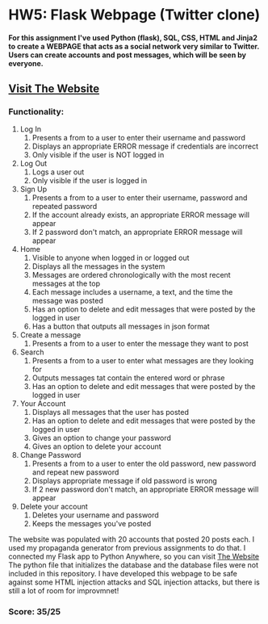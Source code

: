 # HW5: Flask Webpage (Twitter clone)
 #### For this assignment  I've used Python (flask), SQL, CSS, HTML and Jinja2 to create a WEBPAGE that acts as a social network very similar to Twitter. Users can create accounts and post messages, which will be seen by everyone.<br />

## [Visit The Website](http://ohorban.pythonanywhere.com/home)
 ### Functionality:
 1. Log In
    1. Presents a from to a user to enter their username and password
    1. Displays an appropriate ERROR message if credentials are incorrect
    1. Only visible if the user is NOT logged in
1. Log Out
    1. Logs a user out
    1. Only visible if the user is logged in
1. Sign Up
    1. Presents a from to a user to enter their username, password and repeated password
    1. If the account already exists, an appropriate ERROR message will appear
    1. If 2 password don't match, an appropriate ERROR message will appear
1. Home
    1. Visible to anyone when logged in or logged out
    1. Displays all the messages in the system
    1. Messages are ordered chronologically with the most recent messages at the top
    1. Each message includes a username, a text, and the time the message was posted
    1. Has an option to delete and edit messages that were posted by the logged in user
    1. Has a button that outputs all messages in json format
1. Create a message
    1. Presents a from to a user to enter the message they want to post
1. Search
    1. Presents a from to a user to enter what messages are they looking for
    1. Outputs messages tat contain the entered word or phrase
    1. Has an option to delete and edit messages that were posted by the logged in user
1. Your Account
    1. Displays all messages that the user has posted
    1. Has an option to delete and edit messages that were posted by the logged in user
    1. Gives an option to change your password
    1. Gives an option to delete your account
1. Change Password
    1. Presents a from to a user to enter the old password, new password and repeat new password
    1. Displays appropriate message if old password is wrong
    1. If 2 new password don't match, an appropriate ERROR message will appear
1. Delete your account
    1. Deletes your username and password
    1. Keeps the messages you've posted

The website was populated with 20 accounts that posted 20 posts each. I used my propaganda generator from previous assignments to do that.
I connected my Flask app to Python Anywhere, so you can visit [The Website](http://ohorban.pythonanywhere.com/home)
The python file that initializes the database and the database files were not included in this repository.
I have developed this webpage to be safe against some HTML injection attacks and SQL injection attacks, but there is still a lot of room for improvmnet!

### Score: 35/25
